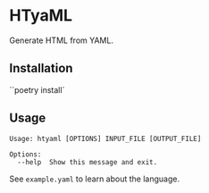 # HTyaML

Generate HTML from YAML.

## Installation

``poetry install`

## Usage

```
Usage: htyaml [OPTIONS] INPUT_FILE [OUTPUT_FILE]

Options:
  --help  Show this message and exit.
```

See `example.yaml` to learn about the language.
